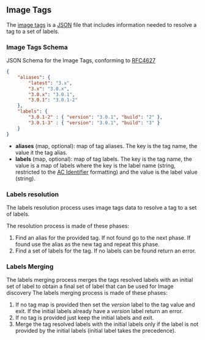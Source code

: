 ## Image Tags

The [image tags](#image-tags-schema) is a [JSON](https://tools.ietf.org/html/rfc4627) file that includes information needed to resolve a tag to a set of labels.

### Image Tags Schema

JSON Schema for the Image Tags, conforming to [RFC4627](https://tools.ietf.org/html/rfc4627)

```json
{
    "aliases": {
        "latest": "3.x",
        "3.x": "3.0.x",
        "3.0.x": "3.0.1",
        "3.0.1": "3.0.1-2"
    },
    "labels": {
        "3.0.1-2" : { "version": "3.0.1", "build": "2" },
        "3.0.1-3" : { "version": "3.0.1", "build": "3" }
    }
}
```

* **aliases** (map, optional): map of tag aliases. The key is the tag name, the value it the tag alias.
* **labels** (map, optional): map of tag labels. The key is the tag name, the value is a map of labels where the key is the label name (string, restricted to the [AC Identifier](types.md#ac-identifier-type) formatting) and the value is the label value (string).


### Labels resolution

The labels resolution process uses image tags data to resolve a tag to a set of labels.

The resolution process is made of these phases:

1. Find an alias for the provided tag. If not found go to the next phase. If found use the alias as the new tag and repeat this phase.
2. Find a set of labels for the tag. If no labels can be found return an error.


### Labels Merging

The labels merging process merges the tags resolved labels with an initial set of label to obtain a final set of label that can be used for Image discovery
The labels merging process is made of these phases:

1. If no tag map is provided then set the _version_ label to the tag value and exit. If the initial labels already have a _version_ label return an error.
2. If no tag is provided just keep the initial labels and exit.
3. Merge the tag resolved labels with the initial labels only if the label is not provided by the initial labels (initial label takes the precedence).



